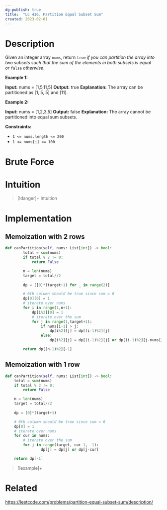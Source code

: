 ```yaml
---
dg-publish: true
title:  "LC 416. Partition Equal Subset Sum"
created: 2023-02-01
---
```



# Description
Given an integer array `nums`, return `true` _if you can partition the array into two subsets such that the sum of the elements in both subsets is equal or_ `false` _otherwise_.

**Example 1:**

**Input:** nums = [1,5,11,5]
**Output:** true
**Explanation:** The array can be partitioned as [1, 5, 5] and [11].

**Example 2:**

**Input:** nums = [1,2,3,5]
**Output:** false
**Explanation:** The array cannot be partitioned into equal sum subsets.

**Constraints:**

-   `1 <= nums.length <= 200`
-   `1 <= nums[i] <= 100`
# Brute Force
# Intuition

>[!danger]+ Intuition

# Implementation

## Memoization with 2 rows
```python
def canPartition(self, nums: List[int]) -> bool:
        total = sum(nums)
        if total % 2 != 0:
            return False

        n = len(nums)
        target = total//2
        
        dp = [[0]*(target+1) for _ in range(2)]

        # 0th column should be true since sum = 0
        dp[0][0] = 1
        # iterate over nums
        for i in range(1,n+1):
            dp[i%2][0] = 1 
            # iterate over the sum
            for j in range(1,target+1):
                if nums[i-1] > j:
                    dp[i%2][j] = dp[(i-1)%2][j]
                else:
                    dp[i%2][j] = dp[(i-1)%2][j] or dp[(i-1)%2][j-nums[i-1]]

        return dp[(n-1)%2][-1]
```
## Memoization with 1 row
```python
def canPartition(self, nums: List[int]) -> bool:
	total = sum(nums)
	if total % 2 != 0:
		return False

	n = len(nums)
	target = total//2
	
	dp = [0]*(target+1)

	# 0th column should be true since sum = 0
	dp[0] = 1
	# iterate over nums
	for cur in nums:
		# iterate over the sum
		for j in range(target, cur-1, -1):
				dp[j] = dp[j] or dp[j-cur]

	return dp[-1]
```

>[!example]+ 


# Related
https://leetcode.com/problems/partition-equal-subset-sum/description/
